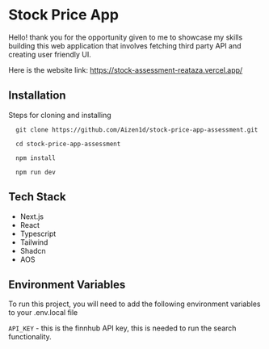 
# Stock Price App

Hello! thank you for the opportunity given to me to showcase my skills building this web application that involves fetching third party API and creating user friendly UI.

Here is the website link: https://stock-assessment-reataza.vercel.app/

## Installation

Steps for cloning and installing

```
  git clone https://github.com/Aizen1d/stock-price-app-assessment.git

  cd stock-price-app-assessment

  npm install

  npm run dev
```
    
## Tech Stack

 - Next.js
 - React
 - Typescript
 - Tailwind
 - Shadcn
 - AOS


## Environment Variables

To run this project, you will need to add the following environment variables to your .env.local file

`API_KEY` - this is the finnhub API key, this is needed to run the search functionality.



